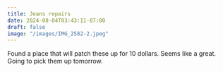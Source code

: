 ```yaml
---
title: Jeans repairs 
date: 2024-08-04T03:43:11-07:00
draft: false
image: "/images/IMG_2582-2.jpeg"
---
```


Found a place that will patch these up for 10 dollars. Seems like a great. Going to pick them up tomorrow. 
